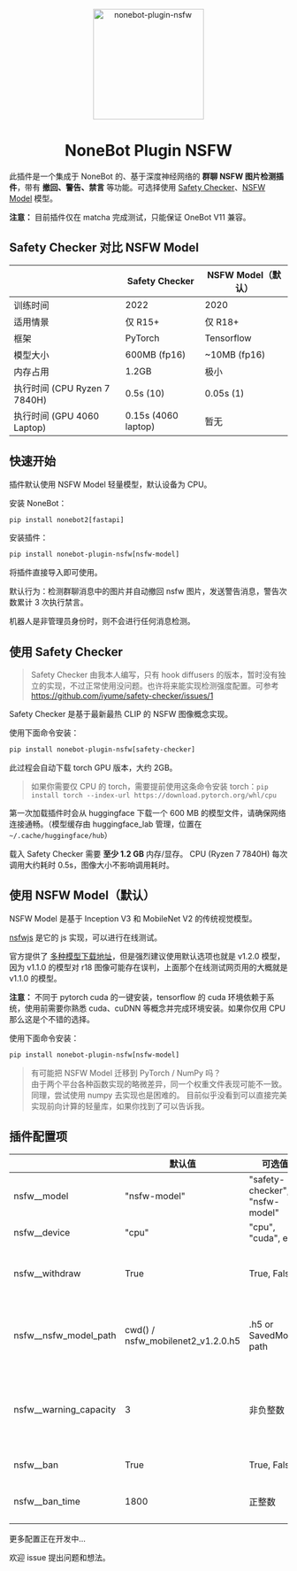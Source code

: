 <p align="center">
  <img src="logo/logo.png" width="200" height="200" alt="nonebot-plugin-nsfw">
</p>

<div align="center">

# NoneBot Plugin NSFW

</div>

此插件是一个集成于 NoneBot 的、基于深度神经网络的 **群聊 NSFW 图片检测插件**，带有 **撤回、警告、禁言** 等功能。可选择使用 [Safety Checker](https://github.com/iyume/safety-checker)、[NSFW Model](https://github.com/GantMan/nsfw_model) 模型。

**注意：** 目前插件仅在 matcha 完成测试，只能保证 OneBot V11 兼容。

## Safety Checker 对比 NSFW Model

|                              | Safety Checker      | NSFW Model（默认） |
| ---------------------------- | ------------------- | ------------------ |
| 训练时间                     | 2022                | 2020               |
| 适用情景                     | 仅 R15+             | 仅 R18+            |
| 框架                         | PyTorch             | Tensorflow         |
| 模型大小                     | 600MB (fp16)        | ~10MB (fp16)       |
| 内存占用                     | 1.2GB               | 极小               |
| 执行时间 (CPU Ryzen 7 7840H) | 0.5s (10)           | 0.05s (1)          |
| 执行时间 (GPU 4060 Laptop)   | 0.15s (4060 laptop) | 暂无               |

## 快速开始

插件默认使用 NSFW Model 轻量模型，默认设备为 CPU。

安装 NoneBot：

```txt
pip install nonebot2[fastapi]
```

安装插件：

```txt
pip install nonebot-plugin-nsfw[nsfw-model]
```

将插件直接导入即可使用。

默认行为：检测群聊消息中的图片并自动撤回 nsfw 图片，发送警告消息，警告次数累计 3 次执行禁言。

机器人是非管理员身份时，则不会进行任何消息检测。

## 使用 Safety Checker

> Safety Checker 由我本人编写，只有 hook diffusers 的版本，暂时没有独立的实现，不过正常使用没问题。也许将来能实现检测强度配置。可参考 https://github.com/iyume/safety-checker/issues/1

Safety Checker 是基于最新最热 CLIP 的 NSFW 图像概念实现。

使用下面命令安装：

```txt
pip install nonebot-plugin-nsfw[safety-checker]
```

此过程会自动下载 torch GPU 版本，大约 2GB。

> 如果你需要仅 CPU 的 torch，需要提前使用这条命令安装 torch：`pip install torch --index-url https://download.pytorch.org/whl/cpu`

第一次加载插件时会从 huggingface 下载一个 600 MB 的模型文件，请确保网络连接通畅。（模型缓存由 huggingface_lab 管理，位置在 `~/.cache/huggingface/hub`）

载入 Safety Checker 需要 **至少 1.2 GB** 内存/显存。
CPU (Ryzen 7 7840H) 每次调用大约耗时 0.5s，图像大小不影响调用耗时。

## 使用 NSFW Model（默认）

NSFW Model 是基于 Inception V3 和 MobileNet V2 的传统视觉模型。

[nsfwjs](https://nsfwjs.com/) 是它的 js 实现，可以进行在线测试。

官方提供了 [多种模型下载地址](https://github.com/GantMan/nsfw_model#download)，但是强烈建议使用默认选项也就是 v1.2.0 模型，因为 v1.1.0 的模型对 r18 图像可能存在误判，上面那个在线测试网页用的大概就是 v1.1.0 的模型。

**注意：** 不同于 pytorch cuda 的一键安装，tensorflow 的 cuda 环境依赖于系统，使用前需要你熟悉 cuda、cuDNN 等概念并完成环境安装。如果你仅用 CPU 那么这是个不错的选择。

使用下面命令安装：

```txt
pip install nonebot-plugin-nsfw[nsfw-model]
```

> 有可能把 NSFW Model 迁移到 PyTorch / NumPy 吗？<br>
> 由于两个平台各种函数实现的略微差异，同一个权重文件表现可能不一致。
> 同理，尝试使用 numpy 去实现也是困难的。
> 目前似乎没看到可以直接完美实现前向计算的轻量库，如果你找到了可以告诉我。

## 插件配置项

|                          | 默认值                            | 可选值                         | 说明                                               |
| ------------------------ | --------------------------------- | ------------------------------ | -------------------------------------------------- |
| nsfw\_\_model            | "nsfw-model"                      | "safety-checker", "nsfw-model" |                                                    |
| nsfw\_\_device           | "cpu"                             | "cpu", "cuda", etc.            |                                                    |
| nsfw\_\_withdraw         | True                              | True, False                    | 撤回检测到 NSFW 图片的消息                         |
| nsfw\_\_nsfw_model_path  | cwd() / nsfw_mobilenet2_v1.2.0.h5 | .h5 or SavedModel path         | nsfw-model 模型路径，没配置则自动下载              |
| nsfw\_\_warning_capacity | 3                                 | 非负整数                       | 一天内警告 N 次后禁言，0 不警告，ban=True 直接禁言 |
| nsfw\_\_ban              | True                              | True, False                    | 是否启用禁言                                       |
| nsfw\_\_ban_time         | 1800                              | 正整数                         | 禁言时长，单位为秒数                               |

更多配置正在开发中...

欢迎 issue 提出问题和想法。

